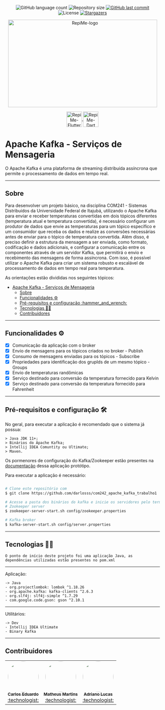 <p align="center">
  <img alt="GitHub language count" src="https://img.shields.io/github/languages/count/darlosss/com242_apache_kafka_trabalho1?color=a015f5">

  <img alt="Repository size" src="https://img.shields.io/github/repo-size/darlosss/com242_apache_kafka_trabalho1">

  <a href="https://github.com/darlosss/com242_apache_kafka_trabalho1/commits/main">
    <img alt="GitHub last commit" src="https://img.shields.io/github/last-commit/darlosss/com242_apache_kafka_trabalho1">
  </a>

<img alt="License" src="https://img.shields.io/crates/l/ap?color=red">
  <a href="https://github.com/darlosss/com242_apache_kafka_trabalho1/stargazers">
    <img alt="Stargazers" src="https://img.shields.io/github/stars/darlosss/com242_apache_kafka_trabalho1?style=social">
  </a>
</p>

<p align="center">
  <a href="https://github.com/darlosss/com242_apache_kafka_trabalho1">
    <img src="https://upload.wikimedia.org/wikipedia/commons/archive/5/53/20210416084742%21Apache_kafka_wordtype.svg" height="285" width="485" alt="RepiMe-logo" />
  </a>
</p>

<p align="center">
    <a href="https://www.scala-lang.org/">
        <img align="center" alt="RepiMe-Flutter" height="50" width="50" src="https://cdn.jsdelivr.net/gh/devicons/devicon/icons/scala/scala-original-wordmark.svg">
    </a>
    <a href="https://www.java.com/pt-BR/">
        <img align="center" alt="RepiMe-Dart" height="50" width="50" src="https://cdn.jsdelivr.net/gh/devicons/devicon/icons/java/java-plain-wordmark.svg">
    </a>

</p>

# Apache Kafka - Serviços de Mensageria

O Apache Kafka é uma plataforma de streaming distribuída assíncrona que permite o processamento de dados em tempo real.

---
## Sobre

Para desenvolver um projeto básico, na disciplina COM241 - Sistemas Distribuídos da Universidade Federal de Itajubá, utilizando o Apache Kafka para enviar e receber temperaturas convertidas em dois tópicos diferentes (temperatura atual e temperatura convertida), é necessário configurar um produtor de dados que envie as temperaturas para um tópico específico e um consumidor que receba os dados e realize as conversões necessárias antes de enviar para o tópico de temperatura convertida. Além disso, é preciso definir a estrutura da mensagem a ser enviada, como formato, codificação e dados adicionais, e configurar a comunicação entre os componentes através de um servidor Kafka, que permitirá o envio e recebimento das mensagens de forma assíncrona. Com isso, é possível utilizar o Apache Kafka para criar um sistema robusto e escalável de processamento de dados em tempo real para temperatura.

As orientações estão divididas nos seguintes tópicos:

- [Apache Kafka - Serviços de Mensageria](#apache-kafka---serviços-de-mensageria)
  - [Sobre](#sobre)
  - [Funcionalidades :gear:](#funcionalidades-gear)
  - [Pré-requisitos e configuração :hammer\_and\_wrench:](#pré-requisitos-e-configuração-hammer_and_wrench)
  - [Tecnologias :technologist:](#tecnologias-technologist)
  - [Contribuidores](#contribuidores)

---
## Funcionalidades :gear:

 - [x] Comunicação da aplicação com o broker
 - [x] Envio de mensagens para os tópicos criados no broker - Publish
 - [x] Consumo de mensagens enviadas para os tópicos - Subscribe
 - [x] Propriedades para identificação dos grupIds de um mesmo tópico - Groups
 - [x] Envio de temperaturas randômicas
 - [x] Serviço destinado para conversão da temperatura fornecido para Kelvin
 - [x] Serviço destinado para conversão da temperatura fornecido para Fahrenheit 

---
## Pré-requisitos e configuração :hammer_and_wrench:
No geral, para executar a aplicação é recomendado que o sistema já possua:

    > Java JDK 11+;
    > Binários do Apache Kafka;
    > Intellij IDEA Comuntity ou Ultimate;
    > Maven.

Os pormenores de configuração do Kafka/Zookeeper estão presentes na [documentação](/docs) dessa aplicação protótipo.

Para executar a aplicação é necessário:

```bash

# Clone este repositório com
$ git clone https://github.com/darlosss/com242_apache_kafka_trabalho1

# Acesse a pasta dos binários do kafka e inicie os servidores pelo terminal
# Zookeeper server
$ zookeeper-server-start.sh config/zookeeper.properties

# Kafka broker
$ kafka-server-start.sh config/server.properties

```

---
## Tecnologias :technologist:
    O ponto de início deste projeto foi uma aplicação Java, as dependências utilizadas estão presentes no pom.xml 
---
Aplicação:

    -> Java
    - org.projectlombok: lombok ^1.18.26
    - org.apache.kafka: kafka-clients ^2.6.3
    - org.slf4j: slf4j-simple ^1.7.29
    - com.google.code.gson: gson ^2.10.1
---
Utilitários:

    -> Dev
    - Intellij IDEA Ultimate
    - Binary Kafka
---  

## Contribuidores

<table>
  <tr>
    <td align="center"><a href="https://github.com/darlosss"><img style="border-radius: 50%;" src="https://avatars.githubusercontent.com/u/72506461?v=4" width="100px;" alt=""/><br /><sub><b>Carlos Eduardo</b></sub></a><br /><a href="https://github.com/darlosss/repime" title="RepiMe">:technologist:</a></td>
    <td align="center"><a href="https://github.com/MatMB115"><img style="border-radius: 50%;" src="https://avatars.githubusercontent.com/u/63670910?v=4" width="100px;" alt=""/><br /><sub><b>Matheus Martins</b></sub></a><br /><a href="https://github.com/MatMB115/repime" title="RepiMe">:technologist:</a></td>
    <td align="center"><a href="https://github.com/adriano-12"><img style="border-radius: 50%;" src="https://avatars.githubusercontent.com/u/66391807?v=4" width="100px;" alt=""/><br /><sub><b>Adriano Lucas</b></sub></a><br /><a href="https://github.com/adriano-12" title="RepiMe">:technologist:</a></td>
  </tr>
</table>

